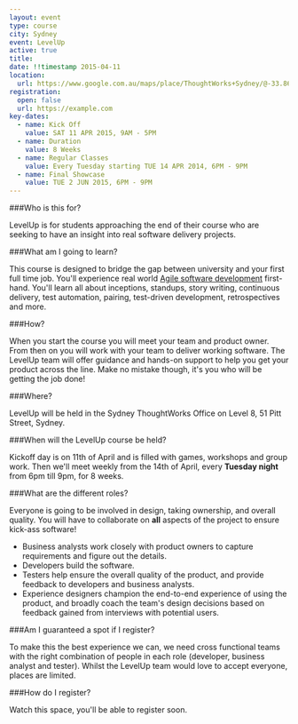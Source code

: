 ```yaml
---
layout: event
type: course
city: Sydney
event: LevelUp
active: true
title:
date: !!timestamp 2015-04-11
location:
  url: https://www.google.com.au/maps/place/ThoughtWorks+Sydney/@-33.863001,151.208787,17z/data=!3m1!4b1!4m2!3m1!1s0x6b12ae42229e02a9:0x339b7ae0de393bb1
registration:
  open: false
  url: https://example.com
key-dates:
  - name: Kick Off
    value: SAT 11 APR 2015, 9AM - 5PM
  - name: Duration
    value: 8 Weeks
  - name: Regular Classes
    value: Every Tuesday starting TUE 14 APR 2014, 6PM - 9PM
  - name: Final Showcase
    value: TUE 2 JUN 2015, 6PM - 9PM
---
```

###Who is this for?

LevelUp is for students approaching the end of their course who are seeking to have an insight into real software delivery projects.

###What am I going to learn?

This course is designed to bridge the gap between university and your first full time job.
You'll experience real world [Agile software development](http://en.wikipedia.org/wiki/Agile_software_development) first-hand.
You'll learn all about inceptions, standups, story writing, continuous delivery, test automation, pairing, test-driven development, retrospectives and more.

###How?

When you start the course you will meet your team and product owner. From then on you will work with your team to deliver working software. The LevelUp team will offer guidance and hands-on support to help you get your product across the line. Make no mistake though, it's you who will be getting the job done!

###Where?

LevelUp will be held in the Sydney ThoughtWorks Office on Level 8, 51 Pitt Street, Sydney.

###When will the LevelUp course be held?

Kickoff day is on 11th of April and is filled with games, workshops and group work. Then we'll meet weekly from the 14th of April, every **Tuesday night** from 6pm till 9pm, for 8 weeks.

###What are the different roles?

Everyone is going to be involved in design, taking ownership, and overall quality. You will have to collaborate on **all** aspects of the project to ensure kick-ass software!

- Business analysts work closely with product owners to capture requirements and figure out the details.
- Developers build the software.
- Testers help ensure the overall quality of the product, and provide feedback to developers and business analysts.
- Experience designers champion the end-to-end experience of using the product, and broadly coach the team's design decisions based on feedback gained from interviews with potential users.

###Am I guaranteed a spot if I register?

To make this the best experience we can, we need cross functional teams with the right combination of people in each role (developer, business analyst and tester). Whilst the LevelUp team would love to accept everyone, places are limited.

###How do I register?

Watch this space, you'll be able to register soon.

